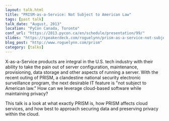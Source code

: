 ```yaml
---
layout: talk.html
title: "PRISM-as-a-Service: Not Subject to American Law"
tags: [past talk]
talk_date: "August, 2013"
location: "PyCon Canada, Toronto"
conf_url: "https://2013.pycon.ca/en/schedule/presentation/99/"
slides: "https://speakerdeck.com/roguelynn/prism-as-a-service-not-subject-to-american-law"
blog_post: "http://www.roguelynn.com/prism"
category: [talks]
---
```


X-as-a-Service products are integral in the U.S. tech industry with their ability to take the pain out of server configuration, maintenance, provisioning, data storage and other aspects of running a server. With the recent outing of PRISM, a clandestine national security electronic surveillance program, the next desirable IT feature is "not subject to American law." How can we leverage cloud-based software while maintaining privacy?

This talk is a look at what exactly PRISM is, how PRISM affects cloud services, and how best to approach securing data and preserving privacy within the cloud.